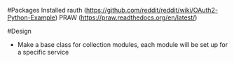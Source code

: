 #Packages Installed
rauth (https://github.com/reddit/reddit/wiki/OAuth2-Python-Example)
PRAW (https://praw.readthedocs.org/en/latest/)

#Design
- Make a base class for collection modules, each module will be set up for a specific service
